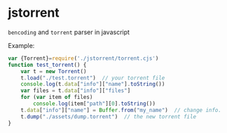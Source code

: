 
# jstorrent

`bencoding` and `torrent` parser in javascript

Example:
```javascript
var {Torrent}=require('./jstorrent/torrent.cjs')
function test_torrent() {
    var t = new Torrent()
    t.load("./test.torrent")  // your torrent file
    console.log(t.data["info"]["name"].toString())
    var files = t.data["info"]["files"]
    for (var item of files)
        console.log(item["path"][0].toString())
    t.data["info"]["name"] = Buffer.from("my_name")  // change info.
    t.dump("./assets/dump.torrent")  // the new torrent file
}
```
